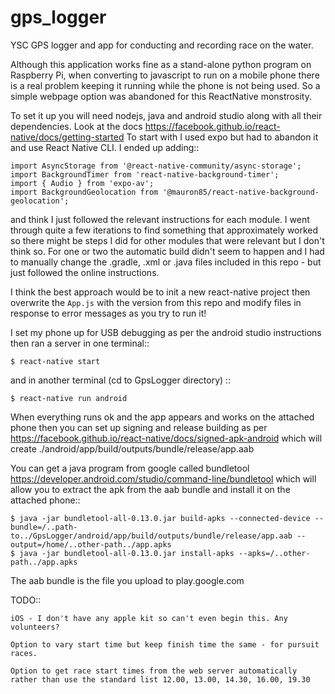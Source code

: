 # gps_logger
YSC GPS logger and app for conducting and recording race on the water.

Although this application works fine as a stand-alone python program on Raspberry Pi, when converting to javascript to run on a mobile phone there is a real problem keeping it running while the phone is not being used. So a simple webpage option was abandoned for this ReactNative monstrosity.

To set it up you will need nodejs, java and android studio along with all their dependencies. Look at the docs https://facebook.github.io/react-native/docs/getting-started To start with I used expo but had to abandon it and use React Native CLI. I ended up adding::

    import AsyncStorage from '@react-native-community/async-storage';
    import BackgroundTimer from 'react-native-background-timer';
    import { Audio } from 'expo-av';
    import BackgroundGeolocation from '@mauron85/react-native-background-geolocation';

and think I just followed the relevant instructions for each module. I went through quite a few iterations to find something that approximately worked so there might be steps I did for other modules that were relevant but I don't think so. For one or two the automatic build didn't seem to happen and I had to manually change the .gradle, .xml or .java files included in this repo - but just followed the online instructions.

I think the best approach would be to init a new react-native project then overwrite the `App.js` with the version from this repo and modify files in response to error messages as you try to run it!

I set my phone up for USB debugging as per the android studio instructions then ran a server in one terminal::

    $ react-native start

and in another terminal (cd to GpsLogger directory) ::

    $ react-native run android

When everything runs ok and the app appears and works on the attached phone then you can set up signing and release building as per https://facebook.github.io/react-native/docs/signed-apk-android which will create ./android/app/build/outputs/bundle/release/app.aab

You can get a java program from google called bundletool https://developer.android.com/studio/command-line/bundletool which will allow you to extract the apk from the aab bundle and install it on the attached phone::

    $ java -jar bundletool-all-0.13.0.jar build-apks --connected-device --bundle=/..path-to../GpsLogger/android/app/build/outputs/bundle/release/app.aab --output=/home/..other-path../app.apks
    $ java -jar bundletool-all-0.13.0.jar install-apks --apks=/..other-path../app.apks

The aab bundle is the file you upload to play.google.com

TODO::

    iOS - I don't have any apple kit so can't even begin this. Any volunteers?

    Option to vary start time but keep finish time the same - for pursuit races.

    Option to get race start times from the web server automatically rather than use the standard list 12.00, 13.00, 14.30, 16.00, 19.30